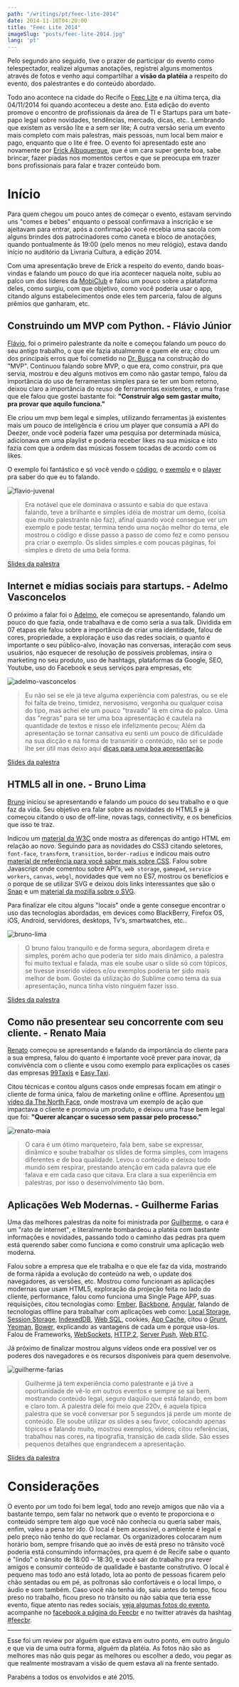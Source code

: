 ```yaml
---
path: "/writings/pt/feec-lite-2014"
date: 2014-11-10T04:20:00
title: "Feec Lite 2014"
imageSlug: "posts/feec-lite-2014.jpg"
lang: 'pt'
---
```


Pelo segundo ano seguido, tive o prazer de participar do evento como telespectador, realizei algumas anotações, registrei alguns momentos através de fotos e venho aqui compartilhar a **visão da platéia** a respeito do evento, dos palestrantes e do conteúdo abordado.

Todo ano acontece na cidade do Recife o [Feec Lite](http://www.feecbr.com.br/lite/) e na última terça, dia 04/11/2014 foi quando aconteceu a deste ano. 
Esta edição do evento promove o encontro de profissionais da área de TI e Startups para um bate-papo legal sobre novidades, tendências, mercado, dicas, etc.. 
Lembrando que existem as versão lite e a sem ser lite; A outra versão seria um evento mais completo com mais palestras, mais pessoas, num local bem maior e pago, enquanto que o lite é free. O evento foi apresentado este ano novamente por [Erick Albuquerque](https://www.facebook.com/erickdealbuquerque), que é um cara super gente boa, sabe brincar, fazer piadas nos momentos certos e que se preocupa em trazer bons profissionais para falar e trazer conteúdo bom.


# Início

Para quem chegou um pouco antes de começar o evento, estavam servindo uns "comes e bebes" enquanto o pessoal confirmava a inscrição e se ajeitavam para entrar, após a confirmação você recebia uma sacola com alguns brindes dos patrocinadores como caneta e bloco de anotações, quando pontualmente ás 19:00 (pelo menos no meu relógio), estava dando início no auditório da Livraria Cultura, a edição 2014.

Com uma apresentação breve de Erick a respeito do evento, dando boas-vindas e falando um pouco do que iria acontecer naquela noite, subiu ao palco um dos líderes da [MobiClub](http://www.mobiclub.com.br/) e falou um pouco sobre a plataforma deles, como surgiu, com que objetivo, como você poderia usar o app, citando alguns estabelecimentos onde eles tem parceria, falou de alguns prêmios que ganharam, etc.



## Construindo um MVP com Python. - Flávio Júnior

[Flávio](https://twitter.com/flaviojuvenal), foi o primeiro palestrante da noite e começou falando um pouco do seu antigo trabalho, o que ele fazia atualmente e quem ele era; citou um dos principais erros que foi cometido no [Dr. Busca](http://www.drbusca.com/) na construção do "MVP". Continuou falando sobre MVP, o que era, como construir, pra que servia, mostrou e deu alguns motivos em como não gastar tempo, falou da importância do uso de ferramentas simples para se ter um bom retorno, deixou claro a importância do reuso de ferramentas existentes, e uma frase que ele falou que gostei bastante foi: **"Construir algo sem gastar muito, pra provar que aquilo funciona."**

Ele criou um mvp bem legal e simples, utilizando ferramentas já existentes mais um pouco de inteligência e criou um player que consumia a API do Deezer, onde você poderia fazer uma pesquisa por determinada música, adicionava em uma playlist e poderia receber likes na sua música e isto fazia com que a ordem das músicas fossem tocadas de acordo com os likes. 

O exemplo foi fantástico e só você vendo o [código](https://github.com/vintasoftware/hub.rocks), o [exemplo](http://hubrocks.herokuapp.com/) e o [player](http://hubrocks.herokuapp.com/player) pra saber do que eu to falando.


![flavio-juvenal](https://miro.medium.com/max/2400/1*DrImi50-Y3bpxwJU7yti2w.jpeg)

> Era notável que ele dominava o assunto e sabia do que estava falando, teve a brilhante e simples idéia de mostrar um demo, (coisa que muito palestrante não faz), afinal quando você consegue ver um exemplo e pode testar, termina tendo uma noção melhor do tema, ele mostrou o código e disse passo a passo de como fez e como pensou pra criar o exemplo. Os slides simples e com poucas páginas, foi simples e direto de uma bela forma.

[Slides da palestra](https://copy.com/gG6qylPsbWDDS2nF)


## Internet e mídias sociais para startups. - Adelmo Vasconcelos

O próximo a falar foi o [Adelmo](https://www.facebook.com/adelmovas), ele começou se apresentando, falando um pouco do que fazia, onde trabalhava e de como seria a sua talk. Dividida em 07 etapas ele falou sobre a importância de criar uma identidade, falou de cores, propriedade, a exploração e uso das redes sociais, o quanto é importante o seu público-alvo, inovação nas conversas, interação com seus usuários, não esquecer de resolução de possíveis problemas, insira o marketing no seu produto, uso de hashtags, plataformas da Google, SEO, Youtube, uso do Facebook e seus serviços para empresas, etc

![adelmo-vasconcelos](https://miro.medium.com/max/2400/1*Hy_7MMPvz9yPbKHegYLRwQ.jpeg)

> Eu não sei se ele já teve alguma experiência com palestras, ou se ele foi falta de treino, timidez, nervosismo, vergonha ou qualquer coisa do tipo, mas achei ele um pouco "travado" lá em cima do palco. Uma das "regras" para se ter uma boa apresentação é cautela na quantidade de textos e nisso ele infelizmente pecou; Além da apresentação se tornar cansativa eu senti um pouco de dificuldade na sua dicção e na forma de transmitir o conteúdo, não sei se pode lhe ser útil mas deixo aqui [dicas para uma boa apresentação](http://revistaescola.abril.com.br/blogs/tecnologia-educacao/2013/10/29/dicas-para-uma-boa-apresentacao-de-slides/).

[Slides da palestra](http://pt.slideshare.net/AdelmoVasconcelos/feec-startups-midiassociaiscorrigido)


## HTML5 all in one. - Bruno Lima

[Bruno](https://twitter.com/brunolimawd) iniciou se apresentando e falando um pouco do seu trabalho e o que faz da vida. Seu objetivo era falar sobre as novidades do HTML5 e já começou citando o uso de off-line, novas tags, connectivity, e os benefícios que isso te traz. 

Indicou um [material da W3C](http://www.w3.org/TR/html5-diff/) onde mostra as diferenças do antigo HTML em relação ao novo. Seguindo para as novidades do CSS3 citando seletores, `font-face`, `transform`, `transition`, `border-radius` e indicou mais outro [material de referência para você saber mais sobre CSS](https://developer.mozilla.org/pt-BR/docs/Web/CSS). Falou sobre Javascript onde comentou sobre API's, `web storage`, `gamepad`, `service workers`, `canvas`, `webgl`, novidades que vem no ES7, mostrou os benefícios e o porque de se utilizar SVG e deixou dois links interessantes que são o [Snap](http://snapsvg.io/) e um [material da mozilla sobre o SVG](https://developer.mozilla.org/pt-BR/docs/Web/SVG). 

Para finalizar ele citou alguns "locais" onde a gente consegue encontrar o uso das tecnologias abordadas, em devices como BlackBerry, Firefox OS, iOS, Android, servidores, desktops, Tv's, smartwatches, etc..

![bruno-lima](https://miro.medium.com/max/2400/1*IJivI0cWuf-PUNaFLDBFAg.jpeg)

> O bruno falou tranquilo e de forma segura, abordagem direta e simples, porém acho que poderia ter sido mais dinâmico, a palestra foi muito textual e falada, mas ele soube usar o slide só com tópicos, se tivesse inserido vídeos e/ou exemplos poderia ter sido mais melhor de bom. Gostei da utilização do Sublime como tema da sua apresentação, nunca tinha visto ninguém fazer isso.

[Slides da palestra](http://brunolima.io/talks/html-all-in-one-feec.pdf)


## Como não presentear seu concorrente com seu cliente. - Renato Maia

[Renato](https://www.facebook.com/carlosrenato.maiacruz) começou se apresentando e falando da importância do cliente para a sua empresa, falou do quanto é importante você prever para inovar, da convivência com o cliente e usou como exemplo para explicações os cases das empresas [99Taxis](http://www.99taxis.com/) e [Easy Taxi](http://www.easytaxi.com/br/).

Citou técnicas e contou alguns casos onde empresas focam em atingir o cliente de forma única, falou de marketing online e offline. Apresentou [um vídeo da The North Face](http://youtu.be/7_NV_Li6mUU), onde mostrava um exemplo de ação que impactava o cliente e promovia um produto, e deixou uma frase bem legal que foi: **"Querer alcançar o sucesso sem passar pelo processo."**

![renato-maia](https://miro.medium.com/max/2400/1*9J2f6FLWqubnshbgxa0qeQ.jpeg)

> O cara é um ótimo marqueteiro, fala bem, sabe se expressar, dinâmico e soube trabalhar os slides de forma simples, com imagens diferentes e de boa qualidade. Levou o conteúdo e deixou todo mundo sem respirar, prestando atenção em cada palavra que ele falava e em cada caso que citava. Era clara a sua experiência em palestras, por isso o desenvolvimento tão bom.


## Aplicações Web Modernas. - Guilherme Farias

Uma das melhores palestras da noite foi ministrada por [Guilherme](https://twitter.com/Guiky), o cara é um "rato de internet", e literalmente bombardeou a platéia com bastante informações e novidades, passando todo o caminho das pedras pra quem está querendo saber como funciona e como construir uma aplicação web moderna.

Falou sobre a empresa que ele trabalha e o que ele faz da vida, mostrando de forma rápida a evolução do conteúdo na web, o update dos navegadores, as versões, etc. Mostrou como funcionam as aplicações modernas que usam HTML5, exploração da projeção feita no lado do cliente, performance, falou como funciona uma Single Page APP, suas requisições, citou tecnologias como: [Ember](http://emberjs.com/), [Backbone](http://backbonejs.org/), [Angular](https://angularjs.org/), falando de tecnologias offline para trabalhar com aplicações web como: [Local Storage](https://developer.mozilla.org/en-US/docs/Web/Guide/API/DOM/Storage#localStorage), [Session Storage](https://developer.mozilla.org/en-US/docs/Web/Guide/API/DOM/Storage#sessionStorage), [IndexedDB](https://developer.mozilla.org/en-US/docs/Web/API/IndexedDB_API), [Web SQL](http://dev.w3.org/html5/webdatabase/), cookies, [App Cache](https://developer.mozilla.org/pt-BR/docs/Web/HTML/Using_the_application_cache), citou o [Grunt](http://gruntjs.com/), [Yeoman](http://yeoman.io/), [Bower](http://bower.io/), explicando as vantagens de cada um e porque usa-los. Falou de Frameworks, [WebSockets](https://developer.mozilla.org/pt-BR/docs/WebSockets), [HTTP 2](http://http2.github.io/), [Server Push](https://code.google.com/p/google-web-toolkit-incubator/wiki/ServerPushFAQ), [Web RTC](https://developer.mozilla.org/pt-BR/docs/Web/Guide/API/WebRTC).

Já próximo de finalizar mostrou alguns vídeos onde era possível ver os poderes dos navegadores e os recursos disponíveis para quem desenvolve.

![guilherme-farias](https://miro.medium.com/max/2400/1*Q7S4rR4tk8Dcei3m9n1ofQ.jpeg)

> Guilherme já tem experiência como palestrante e já tive a oportunidade de vê-lo em outros eventos e sempre se sai bem, mostrando conteúdo legal, seguro daquilo que está falando, em bom e claro tom. A palestra dele foi meio que 220v, é aquela típica palestra que se você conversar por 5 segundos já perde um monte de conteúdo. Ele soube utilizar os slides a seu favor, colocando apenas tópicos e falando muito, mostrou exemplos, vídeos, citou referências, trabalhou nas cores, na tipografia, transição de cada slide. São esses pequenos detalhes que engrandecem a apresentação.

[Slides da palestra](https://speakerdeck.com/guilhermefarias/aplicacoes-web-modernas)

# Considerações

O evento por um todo foi bem legal, todo ano revejo amigos que não via a bastante tempo, sem falar no network que o evento te proporciona e o conteúdo sempre tem algo que você não conhecia ou queria saber mais, enfim, valeu a pena ter ido. O local é bem acessível, o ambiente é legal e pelo preço não tenho do que reclamar. Os organizadores colocaram num horário bom, sempre frisando que ao invés de está preso no trânsito você poderia está consumindo informações, pra quem é de Recife sabe o quanto é "lindo" o trânsito de 18:00 ~ 18:30, e você sair do trabalho pra rever amigos e consumir conteúdo de qualidade é bastante construtivo. O local é pequeno mas todo ano está lotado, lota ao ponto de pessoas ficarem pelo chão sentadas ou em pé, as poltronas são confortáveis e o local limpo, o áudio e som também. Caso você não tenha ido, saiu antes do tempo, ficou preso no trabalho, ficou preso no trânsito ou não sabia que teria esse evento, fique atento nas redes sociais, [veja algumas fotos do evento](http://goo.gl/uJNeFd), acompanhe no [facebook a página do Feecbr](https://www.facebook.com/feecbr) e no twitter através da hashtag [#feecbr](https://twitter.com/search?src=typd&q=%23feecbr).

*****

Esse foi um review por alguém que estava em outro ponto, em outro ângulo e que via de uma outra forma, alguém da platéia. As fotos não são as melhores mas não quis pegar as melhores ou escolher a dedo, vou pegar as que realmente mostravam a visão de quem estava alí na frente sentado.

Parabéns a todos os envolvidos e até 2015.